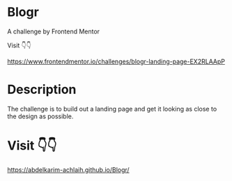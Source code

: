 # Blogr

A challenge by Frontend Mentor

Visit 👇👇

https://www.frontendmentor.io/challenges/blogr-landing-page-EX2RLAApP

# Description

The challenge is to build out a landing page and get it looking as close to the design as possible.

# Visit 👇👇

https://abdelkarim-achlaih.github.io/Blogr/
